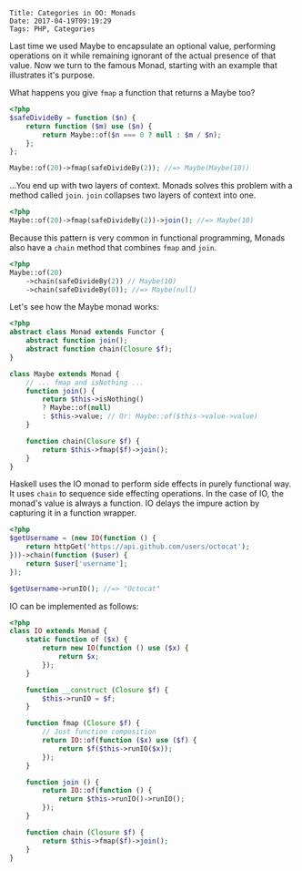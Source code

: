     Title: Categories in OO: Monads
    Date: 2017-04-19T09:19:29
    Tags: PHP, Categories

Last time we used Maybe to encapsulate an optional value, performing operations on it while remaining ignorant of the actual presence of that value. Now we turn to the famous Monad, starting with an example that illustrates it's purpose.

<!-- more -->

What happens you give `fmap` a function that returns a Maybe too?

```php 
<?php
$safeDivideBy = function ($n) {
    return function ($m) use ($n) {
        return Maybe::of($n === 0 ? null : $m / $n);
    };
};

Maybe::of(20)->fmap(safeDivideBy(2)); //=> Maybe(Maybe(10))
```
...You end up with two layers of context.
Monads solves this problem with a method called `join`.
`join` collapses two layers of context into one.

```php 
<?php
Maybe::of(20)->fmap(safeDivideBy(2))->join(); //=> Maybe(10)
```

Because this pattern is very common in functional programming,
Monads also have a `chain` method that combines `fmap` and `join`. 

```php 
<?php
Maybe::of(20)
    ->chain(safeDivideBy(2)) // Maybe(10)
    ->chain(safeDivideBy(0)); //=> Maybe(null)
```

Let's see how the Maybe monad works:

```php 
<?php
abstract class Monad extends Functor {
    abstract function join();
    abstract function chain(Closure $f);
}

class Maybe extends Monad {
    // ... fmap and isNothing ...
    function join() {
        return $this->isNothing()
        ? Maybe::of(null)
        : $this->value; // Or: Maybe::of($this->value->value)
    }

    function chain(Closure $f) {
        return $this->fmap($f)->join();
    }
}
```

Haskell uses the IO monad to perform side effects in purely functional way. It uses `chain` to sequence side effecting operations. In the case of IO, the monad's value is always a function. IO delays the impure action by capturing it in a function wrapper. 

```php
<?php
$getUsername = (new IO(function () {
    return httpGet('https://api.github.com/users/octocat');
}))->chain(function ($user) {
    return $user['username'];
});

$getUsername->runIO(); //=> "Octocat"
```

IO can be implemented as follows:

```php
<?php
class IO extends Monad {
    static function of ($x) {
        return new IO(function () use ($x) {
            return $x;
        });
    }

    function __construct (Closure $f) {
        $this->runIO = $f;
    }

    function fmap (Closure $f) {
        // Just function composition
        return IO::of(function ($x) use ($f) {
            return $f($this->runIO($x));
        });
    }

    function join () {
        return IO::of(function () {
            return $this->runIO()->runIO();
        });
    }

    function chain (Closure $f) {
        return $this->fmap($f)->join();
    }
}

```

<!--Stay tuned for the next post in this series: Applicative Functors.-->